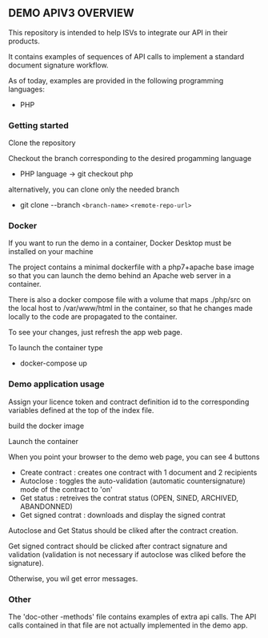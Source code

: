 ## DEMO APIV3 OVERVIEW #

This repository is intended to help ISVs to integrate our API in their products. 

It contains examples of sequences of API calls to implement a standard document signature workflow.

As of today, examples are provided in the following programming languages:

* PHP


### Getting started ###

Clone the repository

Checkout the branch corresponding to the desired progamming language

* PHP language -> git checkout php

alternatively, you can clone only the needed branch

* git clone --branch `<branch-name>` `<remote-repo-url>`

### Docker ###

If you want to run the demo in a container, Docker Desktop must be installed on your machine

The project contains a minimal dockerfile with a php7+apache base image so that you can launch the demo behind an Apache web server in a container.

There is also a docker compose file with a volume that maps ./php/src on the local host to /var/www/html in the container, so that he changes made locally to the code are propagated to the container.

To see your changes, just refresh the app web page.

To launch the container type

* docker-compose up

### Demo application usage ###

Assign your licence token and contract definition id to the corresponding variables defined at the top of the index file.

build the docker image

Launch the container

When you point your browser to the demo web page, you can see 4 buttons

* Create contract : creates one contract with 1 document and 2 recipients
* Autoclose : toggles the auto-validation (automatic countersignature) mode of the contract to 'on'
* Get status : retreives the contrat status (OPEN, SINED, ARCHIVED, ABANDONNED)
* Get signed contrat : downloads and display the signed contrat

Autoclose and Get Status should be cliked after the contract creation.

Get signed contract should be clicked after contract signature and validation (validation is not necessary if autoclose was cliked before the signature).

Otherwise, you wil get error messages.

### Other

The 'doc-other -methods' file contains examples of extra api calls. The API calls contained in that file are not actually implemented in the demo app.
